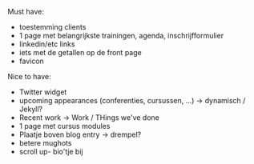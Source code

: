 Must have:

- toestemming clients
- 1 page met belangrijkste trainingen, agenda, inschrijfformulier
- linkedin/etc links
- iets met de getallen op de front page
- favicon

Nice to have:

- Twitter widget
- upcoming appearances (conferenties, cursussen, ...) 
    -> dynamisch / Jekyll?
- Recent work -> Work / THings we've done
- 1 page met cursus modules 
- Plaatje boven blog entry -> drempel?
- betere mughots
- scroll up- bio'tje bij


